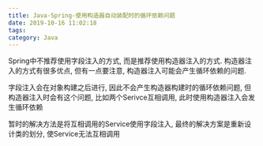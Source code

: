 ```yaml
---
title: Java-Spring-使用构造器自动装配时的循环依赖问题
date: 2019-10-16 11:02:18
tags:
category: Java
---
```

Spring中不推荐使用字段注入的方式, 而是推荐使用构造器注入的方式. 构造器注入的方式有很多优点, 但有一点要注意, 构造器注入可能会产生循环依赖的问题.

字段注入会在对象构建之后进行, 因此不会产生构造器构建时的循环依赖问题, 但构造器注入时会有这个问题, 比如两个Serivce互相调用, 此时使用构造器注入会发生循环依赖

暂时的解决方法是将互相调用的Service使用字段注入, 最终的解决方案是重新设计类的划分, 使Service无法互相调用